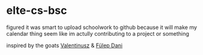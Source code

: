# elte-cs-bsc
 
figured it was smart to upload schoolwork to github because it will make my calendar thing seem like im actully contributing to a project or something

inspired by the goats [Valentinusz](https://github.com/Valentinusz) & [Fülep Dani](https://fulepdani.web.elte.hu/index.html)
